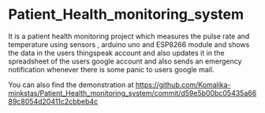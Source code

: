 # Patient_Health_monitoring_system
It is a patient health monitoring project which measures the pulse rate and temperature using sensors , arduino uno and ESP8266 module and shows the data in the users thingspeak account and also updates it in the spreadsheet of the users google account and also sends an emergency notification whenever there is some panic to users google mail.

You can also find the demonstration at https://github.com/Komalika-minkstas/Patient_Health_monitoring_system/commit/d59e5b00bc05435a6689c8054d20411c2cbbeb4c
